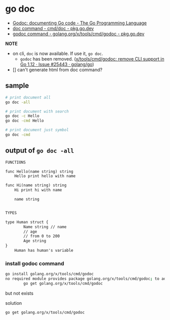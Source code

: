 # go doc

- [Godoc: documenting Go code \- The Go Programming Language](https://go.dev/blog/godoc)
- [doc command \- cmd/doc \- pkg\.go\.dev](https://pkg.go.dev/cmd/doc)
- [godoc command \- golang\.org/x/tools/cmd/godoc \- pkg\.go\.dev](https://pkg.go.dev/golang.org/x/tools/cmd/godoc)

**NOTE**

- on cli, `doc` is now available. If use it, `go doc`.
  - `godoc` has been removed. ([x/tools/cmd/godoc: remove CLI support in Go 1\.12 · Issue \#25443 · golang/go](https://github.com/golang/go/issues/25443))
- [] can't generate html from doc command?

## sample

```bash
# print document all
go doc -all

# print document with search
go doc -c Hello
go doc -cmd Hello

# print document just symbol
go doc -cmd
```

## output of `go doc -all`

```txt
FUNCTIONS

func Hello(name string) string
    Hello print hello with name

func Hi(name string) string
    Hi print hi with name

    name string


TYPES

type Human struct {
        Name string // name
        // age
        // from 0 to 200
        Age string
}
    Human has human's variable
```

### install godoc command

```bash
go install golang.org/x/tools/cmd/godoc
no required module provides package golang.org/x/tools/cmd/godoc; to add it:
        go get golang.org/x/tools/cmd/godoc
```

but not exists

solution

```bash
go get golang.org/x/tools/cmd/godoc
```
